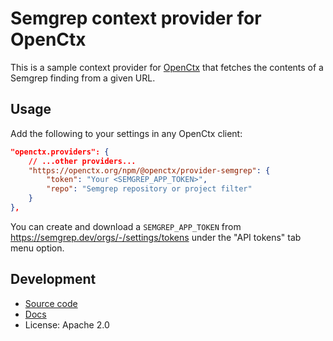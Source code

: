 # Semgrep context provider for OpenCtx

This is a sample context provider for [OpenCtx](https://openctx.org) that fetches the contents of a Semgrep finding from a given URL.

## Usage

Add the following to your settings in any OpenCtx client:

```json
"openctx.providers": {
    // ...other providers...
    "https://openctx.org/npm/@openctx/provider-semgrep": {
        "token": "Your <SEMGREP_APP_TOKEN>",
        "repo": "Semgrep repository or project filter"
    }
},
```

You can create and download a `SEMGREP_APP_TOKEN` from <https://semgrep.dev/orgs/-/settings/tokens> under the "API tokens" tab menu option.

## Development

- [Source code](https://sourcegraph.com/github.com/sourcegraph/openctx/-/tree/provider/semgrep)
- [Docs](https://openctx.org/docs/providers/semgrep)
- License: Apache 2.0
